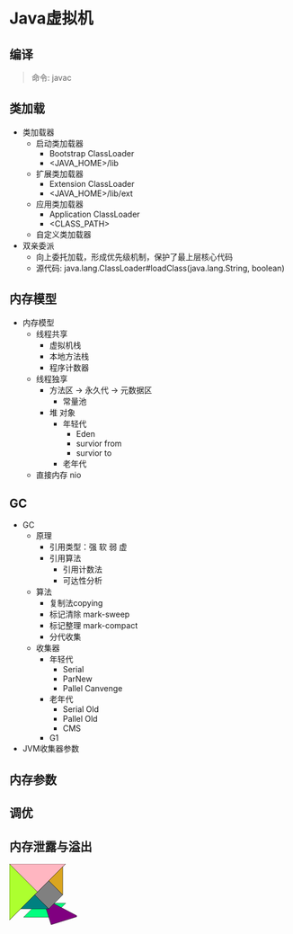# Java虚拟机

## 编译

> 命令: javac

## 类加载

- 类加载器
  - 启动类加载器
    - Bootstrap ClassLoader
    - <JAVA_HOME>/lib
  - 扩展类加载器
    - Extension ClassLoader
    - <JAVA_HOME>/lib/ext
  - 应用类加载器
    - Application ClassLoader
    - <CLASS_PATH>
  - 自定义类加载器
- 双亲委派
  - 向上委托加载，形成优先级机制，保护了最上层核心代码
  - 源代码: java.lang.ClassLoader#loadClass(java.lang.String, boolean)

## 内存模型

- 内存模型
  - 线程共享
    - 虚拟机栈
    - 本地方法栈
    - 程序计数器
  - 线程独享
    - 方法区 -> 永久代 -> 元数据区
      - 常量池
    - 堆 对象
      - 年轻代
        - Eden
        - survior from
        - survior to
      - 老年代
  - 直接内存 nio

## GC

- GC
  - 原理
    - 引用类型：强 软 弱 虚
    - 引用算法
      - 引用计数法
      - 可达性分析
  - 算法
    - 复制法copying
    - 标记清除 mark-sweep
    - 标记整理 mark-compact
    - 分代收集
  - 收集器
    - 年轻代
      - Serial
      - ParNew
      - Pallel Canvenge
    - 老年代
      - Serial Old
      - Pallel Old
      - CMS
    - G1
- JVM收集器参数

## 内存参数
## 调优
## 内存泄露与溢出

<svg width="120" height="120" xmlns="http://www.w3.org/2000/svg">
    <polygon id="p4" points="0,100 25,75 75,75 50,100" style="fill:SpringGreen; stroke:#000000;stroke-width:0.5">
      <animateMotion path="M0,0 L62.5,-12.5 Z" dur="6s" repeatCount="indefinite" keyTimes="0; .5; 1" calcMode="spline"  keySplines="0 1 1 0; 1 0 0 1;" />
    </polygon>
    <polygon points="0,0 50,50 100,0" style="fill:OrangeRed; stroke:#000000;stroke-width:0.5"/>
    <polygon points="0,0 0,100 100,0" style="fill:LightPink; stroke:#000000;stroke-width:0.5"/>
    <polygon points="0,100 50,50 0,0" style="fill:GreenYellow; stroke:#000000;stroke-width:0.5"/>
    <polygon id="m3" points="100,100 50,100 100,50" style="fill:Purple; stroke:#000000;stroke-width:0.5">
      <animateMotion path="M0,0 L-12.5,12.5 Z" dur="6s" repeatCount="indefinite" keyTimes="0; .5; 1" calcMode="spline"  keySplines="0 1 1 0; 1 0 0 1;" />
      <animateTransform attributeName="transform" dur="6s" type="rotate" from="0 87.5 87.5" to="360 87.5 87.5" repeatCount="indefinite" keyTimes="0; .5; 1" calcMode="spline"  keySplines="0 1 1 0; 1 0 0 1;" />
    </polygon>
    <polygon id="s3-1" points="75,25 100,0 100,50" style="fill:GoldenRod; stroke:#000000;stroke-width:0.5">
      <animateMotion path="M0,0 L-12.5,12.5 Z" dur="6s" repeatCount="indefinite" keyTimes="0; .5; 1" calcMode="spline"  keySplines="0 1 1 0; 1 0 0 1;" />
    </polygon>
    <polygon id="square" points="75,25 50,50 75,75 100,50" style="fill:Gray; stroke:#000000;stroke-width:0.5">
      <animateMotion path="M0,0 L-12.5,12.5 Z" dur="6s" repeatCount="indefinite" keyTimes="0; .5; 1" calcMode="spline"  keySplines="0 1 1 0; 1 0 0 1;" />
    </polygon>
    <polygon id="s3-2" points="50,50 25,75 75,75" style="fill:Teal; stroke:#000000;stroke-width:0.5">
      <animateMotion path="M0,0 L-12.5,12.5 Z" dur="6s" repeatCount="indefinite" keyTimes="0; .5; 1" calcMode="spline"  keySplines="0 1 1 0; 1 0 0 1;" />
    </polygon>
</svg>